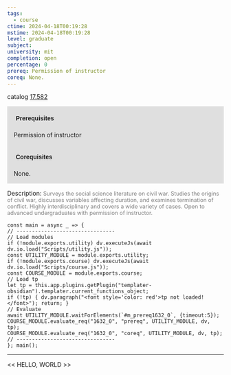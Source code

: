 ```yaml
---
tags:
  - course
ctime: 2024-04-18T00:19:28
mstime: 2024-04-18T00:19:28
level: graduate
subject: 
university: mit
completion: open
percentage: 0
prereq: Permission of instructor
coreq: None.
---
```


catalog [17.582](http://student.mit.edu/catalog/m17b.html#17.582)

<span style="display: block; padding: 15px; background-color: rgb(100, 100, 100, 0.2);"><font id="m_prereq1632_0" style="display: block; font-family: Arial, sans-serif; font-weight: bold; padding: 5px">Prerequisites</font><br><span id="prereq1632_0">Permission of instructor</span></span>
<span style="display: block; padding: 15px; background-color: rgb(100, 100, 100, 0.2);"><font id="m_coreq1632_0" style="display: block; font-family: Arial, sans-serif; font-weight: bold; padding: 5px">Corequisites</font><br><span id="coreq1632_0">None.</span></span>

<font style="">Description:</font>
<font style="color: grey; font-size: 0.8rem;">Surveys the social science literature on civil war. Studies the origins of civil war, discusses variables affecting duration, and examines termination of conflict. Highly interdisciplinary and covers a wide variety of cases. Open to advanced undergraduates with permission of instructor.</font>

```dataviewjs
const main = async _ => {
// --------------------------------
// Load modules
if (!module.exports.utility) dv.executeJs(await dv.io.load("Scripts/utility.js"));
const UTILITY_MODULE = module.exports.utility;
if (!module.exports.course) dv.executeJs(await dv.io.load("Scripts/course.js"));
const COURSE_MODULE = module.exports.course;
// Load tp
let tp = this.app.plugins.getPlugin("templater-obsidian").templater.current_functions_object;
if (!tp) { dv.paragraph("<font style='color: red'>tp not loaded!</font>"); return; }
// Evaluate
await UTILITY_MODULE.waitForElements(`#m_prereq1632_0`, {timeout:5});
COURSE_MODULE.evaluate_req("1632_0", "prereq", UTILITY_MODULE, dv, tp);
COURSE_MODULE.evaluate_req("1632_0", "coreq", UTILITY_MODULE, dv, tp);
// --------------------------------
}; main();
```

---

<< HELLO, WORLD >>
